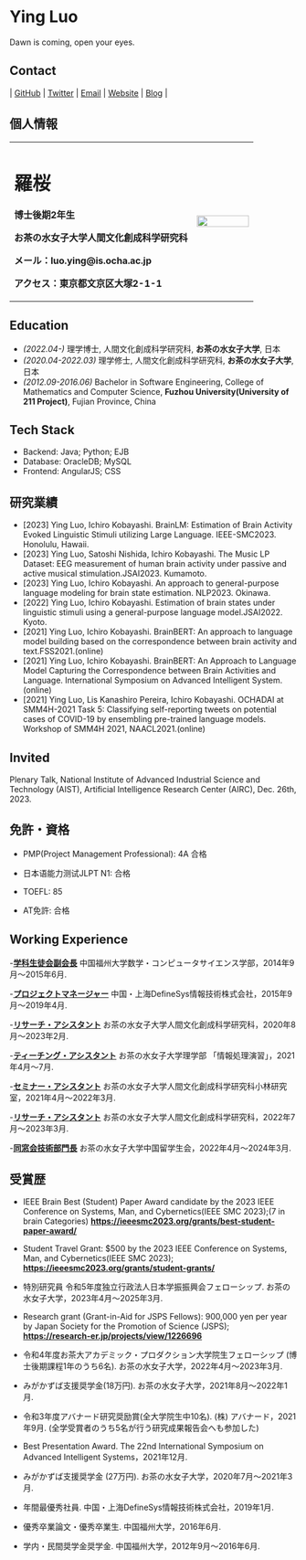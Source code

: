 # Ying Luo

Dawn is coming, open your eyes.
## Contact

| [GitHub](https://github.com/luoying050601) | [Twitter](https://twitter.com/) | [Email](mailto:ying.luo@is.ocha.ac.jp) | [Website]() | [Blog]() | 

## 個人情報

<table border="0">
  <tr>
    <td width="75%">
      <h1>羅桜</h1>
      <p><b>博士後期2年生</b></p>
      <p><b>お茶の水女子大学人間文化創成科学研究科</b></p>
      <p><b>メール：luo.ying@is.ocha.ac.jp</b></p>
      <p><b>アクセス：東京都文京区大塚2-1-1</b></p>
    </td>
    <td width="25%">
      <img src="/ying.jpeg" width="100%">      
    </td>
  </tr>
</table>

## Education

- *(2022.04-)* 理学博士, 人間文化創成科学研究科, **お茶の水女子大学**, 日本
- *(2020.04-2022.03)* 理学修士, 人間文化創成科学研究科, **お茶の水女子大学**, 日本
- *(2012.09-2016.06)* Bachelor in Software Engineering, College of Mathematics and Computer Science, **Fuzhou University(University of 211 Project)**, Fujian Province, China


## Tech Stack

- Backend: Java; Python; EJB
- Database: OracleDB; MySQL
- Frontend: AngularJS; CSS


## 研究業績

- [2023] Ying Luo, Ichiro Kobayashi. BrainLM: Estimation of Brain Activity Evoked Linguistic Stimuli utilizing Large Language. IEEE-SMC2023. Honolulu, Hawaii.
- [2023] Ying Luo, Satoshi Nishida, Ichiro Kobayashi. The Music LP Dataset: EEG measurement of human brain activity under passive and active musical stimulation.JSAI2023. Kumamoto.
- [2023] Ying Luo, Ichiro Kobayashi. An approach to general-purpose language modeling for brain state estimation. NLP2023. Okinawa.
- [2022] Ying Luo, Ichiro Kobayashi. Estimation of brain states under linguistic stimuli using a general-purpose language model.JSAI2022. Kyoto.
- [2021] Ying Luo, Ichiro Kobayashi. BrainBERT: An approach to language model building based on the correspondence between brain activity and text.FSS2021.(online)
- [2021] Ying Luo, Ichiro Kobayashi. BrainBERT: An Approach to Language Model Capturing the Correspondence between Brain Activities and Language. International Symposium on Advanced Intelligent System. (online)
- [2021] Ying Luo, Lis Kanashiro Pereira, Ichiro Kobayashi. OCHADAI at SMM4H-2021 Task 5: Classifying self-reporting tweets on potential cases of COVID-19 by ensembling pre-trained language models. Workshop of SMM4H 2021, NAACL2021.(online)

## Invited
Plenary Talk, National Institute of Advanced Industrial Science and Technology (AIST), Artificial Intelligence Research Center (AIRC), Dec. 26th, 2023. 

## 免許・資格

- PMP(Project Management Professional): 4A 合格

- 日本语能力测试JLPT N1: 合格

- TOEFL: 85

- AT免許: 合格


## Working Experience

-**[学科生徒会副会長](https://t9t.io)**
中国福州大学数学・コンピュータサイエンス学部，2014年9月〜2015年6月. 

-**[プロジェクトマネージャー](https://t9t.io)**
中国・上海DefineSys情報技術株式会社，2015年9月〜2019年4月. 

-**[リサーチ・アシスタント](https://t9t.io)**
お茶の水女子大学人間文化創成科学研究科，2020年8月〜2023年2月. 

-**[ティーチング・アシスタント](https://t9t.io)**
お茶の水女子大学理学部 「情報処理演習」，2021年4月〜7月.

-**[セミナー・アシスタント](https://t9t.io)**
お茶の水女子大学人間文化創成科学研究科小林研究室，2021年4月〜2022年3月.

-**[リサーチ・アシスタント](https://t9t.io)**
お茶の水女子大学人間文化創成科学研究科，2022年7月〜2023年3月.

-**[同窓会技術部門長](https://t9t.io)**
お茶の水女子大学中国留学生会，2022年4月〜2024年3月.


##  受賞歴

-  IEEE Brain Best (Student) Paper Award candidate by the 2023 IEEE Conference on Systems, Man, and Cybernetics(IEEE SMC 2023);(7 in brain Categories)
   **https://ieeesmc2023.org/grants/best-student-paper-award/**

-  Student Travel Grant: $500 by the 2023 IEEE Conference on Systems, Man, and Cybernetics(IEEE SMC 2023);
   **https://ieeesmc2023.org/grants/student-grants/**

-  特別研究員 令和5年度独立行政法人日本学振振興会フェローシップ.
お茶の水女子大学，2023年4月〜2025年3月.

-  Research grant (Grant-in-Aid for JSPS Fellows): 900,000 yen per year by Japan Society for the Promotion of Science (JSPS);
  **https://research-er.jp/projects/view/1226696**

-  令和4年度お茶大アカデミック・プロダクション大学院生フェローシップ (博士後期課程1年のうち6名).
お茶の水女子大学，2022年4月〜2023年3月.

-  みがかずば支援奨学金(18万円).
お茶の水女子大学，2021年8月～2022年1月.

-  令和3年度アバナード研究奨励賞(全大学院生中10名). 
(株) アバナード，2021年9月. (全学受賞者のうち5名が行う研究成果報告会へも参加した)

-  Best Presentation Award.
The 22nd International Symposium on Advanced Intelligent Systems，2021年12月. 

-  みがかずば支援奨学金 (27万円).
お茶の水女子大学，2020年7月～2021年3月. 

-  年間最優秀社員.
中国・上海DefineSys情報技術株式会社，2019年1月. 

-  優秀卒業論文・優秀卒業生.
中国福州大学，2016年6月. 

-  学内・民間奨学金奨学金.
中国福州大学，2012年9月～2016年6月. 
